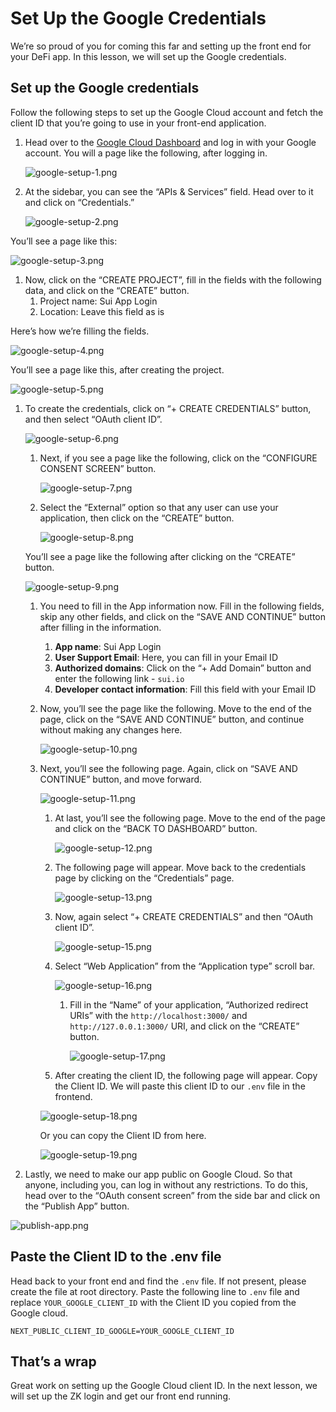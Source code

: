 # Set Up the Google Credentials

We’re so proud of you for coming this far and setting up the front end for your DeFi app. In this lesson, we will set up the Google credentials.

## Set up the Google credentials

Follow the following steps to set up the Google Cloud account and fetch the client ID that you’re going to use in your front-end application.

1. Head over to the [Google Cloud Dashboard](https://console.cloud.google.com/home/dashboard) and log in with your Google account. You will a page like the following, after logging in.
    
    ![google-setup-1.png](https://github.com/0xmetaschool/Learning-Projects/blob/ba2ce8dea0997931621928704f03f1a8483ecc0d/Build%20the%20Token%20Dex%20DApp/5.%20Work%20With%20the%20Frontend/assets/google-setup-1.png?raw=true)
    

1. At the sidebar, you can see the “APIs & Services” field. Head over to it and click on “Credentials.”
    
    ![google-setup-2.png](https://github.com/0xmetaschool/Learning-Projects/blob/ba2ce8dea0997931621928704f03f1a8483ecc0d/Build%20the%20Token%20Dex%20DApp/5.%20Work%20With%20the%20Frontend/assets/google-setup-2.png?raw=true)
    

You’ll see a page like this:

![google-setup-3.png](https://github.com/0xmetaschool/Learning-Projects/blob/ba2ce8dea0997931621928704f03f1a8483ecc0d/Build%20the%20Token%20Dex%20DApp/5.%20Work%20With%20the%20Frontend/assets/google-setup-3.png?raw=true)

1. Now, click on the “CREATE PROJECT”, fill in the fields with the following data, and click on the “CREATE” button.
    1. Project name: Sui App Login
    2. Location: Leave this field as is

Here’s how we’re filling the fields.

![google-setup-4.png](https://github.com/0xmetaschool/Learning-Projects/blob/ba2ce8dea0997931621928704f03f1a8483ecc0d/Build%20the%20Token%20Dex%20DApp/5.%20Work%20With%20the%20Frontend/assets/google-setup-4.png?raw=true)

You’ll see a page like this, after creating the project.

![google-setup-5.png](https://github.com/0xmetaschool/Learning-Projects/blob/ba2ce8dea0997931621928704f03f1a8483ecc0d/Build%20the%20Token%20Dex%20DApp/5.%20Work%20With%20the%20Frontend/assets/google-setup-5.png?raw=true)

1. To create the credentials, click on “+ CREATE CREDENTIALS” button, and then select “OAuth client ID”.
    
    ![google-setup-6.png](https://github.com/0xmetaschool/Learning-Projects/blob/ba2ce8dea0997931621928704f03f1a8483ecc0d/Build%20the%20Token%20Dex%20DApp/5.%20Work%20With%20the%20Frontend/assets/google-setup-6.png?raw=true)
    
    1. Next, if you see a page like the following, click on the “CONFIGURE CONSENT SCREEN” button.
        
        ![google-setup-7.png](https://github.com/0xmetaschool/Learning-Projects/blob/ba2ce8dea0997931621928704f03f1a8483ecc0d/Build%20the%20Token%20Dex%20DApp/5.%20Work%20With%20the%20Frontend/assets/google-setup-7.png?raw=true)
        
    2. Select the “External” option so that any user can use your application, then click on the “CREATE” button.
        
        ![google-setup-8.png](https://github.com/0xmetaschool/Learning-Projects/blob/ba2ce8dea0997931621928704f03f1a8483ecc0d/Build%20the%20Token%20Dex%20DApp/5.%20Work%20With%20the%20Frontend/assets/google-setup-8.png?raw=true)
        
    
    You’ll see a page like the following after clicking on the “CREATE” button.
    
    ![google-setup-9.png](https://github.com/0xmetaschool/Learning-Projects/blob/ba2ce8dea0997931621928704f03f1a8483ecc0d/Build%20the%20Token%20Dex%20DApp/5.%20Work%20With%20the%20Frontend/assets/google-setup-9.png?raw=true)
    
    1. You need to fill in the App information now. Fill in the following fields, skip any other fields, and click on the “SAVE AND CONTINUE” button after filling in the information.
        1. **App name**: Sui App Login
        2. **User Support Email**: Here, you can fill in your Email ID
        3. **Authorized domains**: Click on the “+ Add Domain” button and enter the following link - `sui.io`
        4. **Developer contact information**: Fill this field with your Email ID
    2. Now, you’ll see the page like the following. Move to the end of the page, click on the “SAVE AND CONTINUE” button, and continue without making any changes here.
        
        ![google-setup-10.png](https://github.com/0xmetaschool/Learning-Projects/blob/ba2ce8dea0997931621928704f03f1a8483ecc0d/Build%20the%20Token%20Dex%20DApp/5.%20Work%20With%20the%20Frontend/assets/google-setup-10.png?raw=true)
        
    3. Next, you’ll see the following page. Again, click on “SAVE AND CONTINUE” button, and move forward.
        
        ![google-setup-11.png](https://github.com/0xmetaschool/Learning-Projects/blob/ba2ce8dea0997931621928704f03f1a8483ecc0d/Build%20the%20Token%20Dex%20DApp/5.%20Work%20With%20the%20Frontend/assets/google-setup-11.png?raw=true)
        
        1. At last, you’ll see the following page. Move to the end of the page and click on the “BACK TO DASHBOARD” button.
            
            ![google-setup-12.png](https://github.com/0xmetaschool/Learning-Projects/blob/ba2ce8dea0997931621928704f03f1a8483ecc0d/Build%20the%20Token%20Dex%20DApp/5.%20Work%20With%20the%20Frontend/assets/google-setup-12.png?raw=true)
            
        2. The following page will appear. Move back to the credentials page by clicking on the “Credentials” page.
            
            ![google-setup-13.png](https://github.com/0xmetaschool/Learning-Projects/blob/ba2ce8dea0997931621928704f03f1a8483ecc0d/Build%20the%20Token%20Dex%20DApp/5.%20Work%20With%20the%20Frontend/assets/google-setup-13.png?raw=true)
            
        3. Now, again select “+ CREATE CREDENTIALS” and then “OAuth client ID”.
            
            ![google-setup-15.png](https://github.com/0xmetaschool/Learning-Projects/blob/ba2ce8dea0997931621928704f03f1a8483ecc0d/Build%20the%20Token%20Dex%20DApp/5.%20Work%20With%20the%20Frontend/assets/google-setup-15.png?raw=true)
            
        4. Select “Web Application” from the “Application type” scroll bar.
            
            ![google-setup-16.png](https://github.com/0xmetaschool/Learning-Projects/blob/ba2ce8dea0997931621928704f03f1a8483ecc0d/Build%20the%20Token%20Dex%20DApp/5.%20Work%20With%20the%20Frontend/assets/google-setup-16.png?raw=true)
            
            1. Fill in the “Name” of your application, “Authorized redirect URIs” with the `http://localhost:3000/` and `http://127.0.0.1:3000/` URI, and click on the “CREATE” button.
                
                ![google-setup-17.png](https://github.com/0xmetaschool/Learning-Projects/blob/ba2ce8dea0997931621928704f03f1a8483ecc0d/Build%20the%20Token%20Dex%20DApp/5.%20Work%20With%20the%20Frontend/assets/google-setup-17.png?raw=true)
                
            
        
        15. After creating the client ID, the following page will appear. Copy the Client ID. We will paste this client ID to our `.env` file in the frontend.
        
        ![google-setup-18.png](https://github.com/0xmetaschool/Learning-Projects/blob/ba2ce8dea0997931621928704f03f1a8483ecc0d/Build%20the%20Token%20Dex%20DApp/5.%20Work%20With%20the%20Frontend/assets/google-setup-18.png?raw=true)
        
        Or you can copy the Client ID from here.
        
        ![google-setup-19.png](https://github.com/0xmetaschool/Learning-Projects/blob/ba2ce8dea0997931621928704f03f1a8483ecc0d/Build%20the%20Token%20Dex%20DApp/5.%20Work%20With%20the%20Frontend/assets/google-setup-19.png?raw=true)
        

16. Lastly, we need to make our app public on Google Cloud. So that anyone, including you, can log in without any restrictions. To do this, head over to the “OAuth consent screen” from the side bar and click on the “Publish App” button.

![publish-app.png](https://github.com/0xmetaschool/Learning-Projects/blob/ba2ce8dea0997931621928704f03f1a8483ecc0d/Build%20the%20Token%20Dex%20DApp/5.%20Work%20With%20the%20Frontend/assets/publish-app.png?raw=true)

## Paste the Client ID to the .env file

Head back to your front end and find the `.env` file. If not present, please create the file at root directory. Paste the following line to `.env` file and replace `YOUR_GOOGLE_CLIENT_ID` with the Client ID you copied from the Google cloud.

```
NEXT_PUBLIC_CLIENT_ID_GOOGLE=YOUR_GOOGLE_CLIENT_ID
```

## That’s a wrap

Great work on setting up the Google Cloud client ID. In the next lesson, we will set up the ZK login and get our front end running.